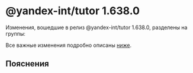 # @yandex-int/tutor 1.638.0

<!-- ЧЕЛОВЕЧЕСКОЕ ВСТУПЛЕНИЕ -->

Изменения, вошедшие в релиз @yandex-int/tutor 1.638.0, разделены на группы:

Все важные изменения подробно описаны [ниже](#Пояснения).

## Пояснения

